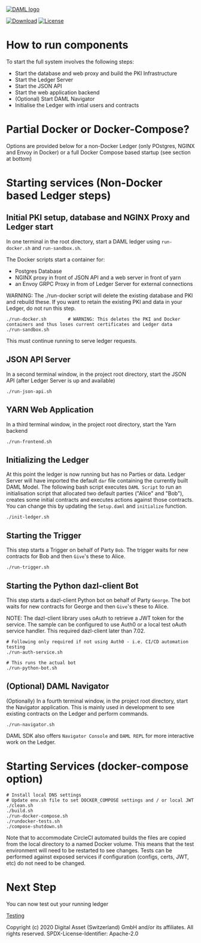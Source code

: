 [![DAML logo](https://daml.com/wp-content/uploads/2020/03/logo.png)](https://www.daml.com)

[![Download](https://img.shields.io/github/release/digital-asset/daml.svg?label=Download)](https://docs.daml.com/getting-started/installation.html)
[![License](https://img.shields.io/badge/License-Apache%202.0-blue.svg)](https://github.com/digital-asset/daml/blob/master/LICENSE)

# How to run components

To start the full system involves the following steps:

- Start the database and web proxy and build the PKI Infrastructure
- Start the Ledger Server
- Start the JSON API
- Start the web application backend
- (Optional) Start DAML Navigator
- Initialise the Ledger with intial users and contracts

# Partial Docker or Docker-Compose?

Options are provided below for a non-Docker Ledger (only POstgres, NGINX and Envoy in Docker) or a full Docker Compose based startup (see section at bottom)

# Starting services (Non-Docker based Ledger steps)
## Initial PKI setup, database and NGINX Proxy and Ledger start 
In one terminal in the root directory, start a DAML ledger using ```run-docker.sh``` and ```run-sandbox.sh```. 

The Docker scripts start a container for:
- Postgres Database
- NGINX proxy in front of JSON API and a web server in front of yarn
- an Envoy GRPC Proxy in from of Ledger Server for external connections

WARNING: The ./run-docker script will delete the existing database and PKI and rebuild these. If you want to retain the existing 
PKI and data in your Ledger, do not run this step.
```
./run-docker.sh        # WARNING: This deletes the PKI and Docker containers and thus loses current certificates and Ledger data
./run-sandbox.sh
```
This must continue running to serve ledger requests.
## JSON API Server
In a second terminal window, in the project root directory, start the JSON API (after Ledger Server is up and available)
```$xslt
./run-json-api.sh
```
## YARN Web Application
In a third terminal window, in the project root directory, start the Yarn backend
```$xslt
./run-frontend.sh
```

## Initializing the Ledger

At this point the ledger is now running but has no Parties or data. Ledger Server will have imported the
default ```dar``` file containing the currently built DAML Model. The following bash script executes
```DAML Script``` to run an initialisation script that allocated two default parties ("Alice" and "Bob"), creates 
some initial contracts and executes actions against those contracts. You can change this by updating the 
```Setup.daml``` and ```initialize``` function. 

```$xslt
./init-ledger.sh
```

## Starting the Trigger

This step starts a Trigger on behalf of Party ```Bob```. The trigger waits for new contracts for Bob and 
then ```Give```'s these to Alice.

```$xslt
./run-trigger.sh
```

## Starting the Python dazl-client Bot

This step starts a dazl-client Python bot on behalf of Party ```George```. The bot waits for new contracts for 
George and then ```Give```'s these to Alice.

NOTE: The dazl-client library uses oAuth to retrieve a JWT token for the service. The sample can be configured to use Auth0 or a 
local test oAuth service handler. This required dazl-client later than 7.02.

```$xslt
# Following only required if not using Auth0 - i.e. CI/CD automation testing
./run-auth-service.sh

# This runs the actual bot
./run-python-bot.sh
```

## (Optional) DAML Navigator
(Optionally) In a fourth terminal window, in the project root directory, start the Navigator application. This
is mainly used in development to see existing contracts on the Ledger and perform commands.
```$xslt
./run-navigator.sh
```

DAML SDK also offers ```Navigator Console``` and ```DAML REPL``` for more interactive work on the Ledger.

# Starting Services (docker-compose option)

```aidl
# Install local DNS settings
# Update env.sh file to set DOCKER_COMPOSE settings and / or local JWT
./clean.sh
./build.sh
./run-docker-compose.sh
./rundocker-tests.sh
./compose-shutdown.sh
```

Note that to accommodate CircleCI automated builds the files are copied from the local directory to a named Docker volume. This
means that the test environment will need to be restarted to see changes. Tests can be performed against exposed services if 
configuration (configs, certs, JWT, etc) do not need to be changed. 

# Next Step

You can now test out your running ledger 

[Testing](./Testing.md)


Copyright (c) 2020 Digital Asset (Switzerland) GmbH and/or its affiliates. All rights reserved.
SPDX-License-Identifier: Apache-2.0
